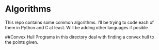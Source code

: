 # Algorithms

This repo contains some common algorithms. I'll be trying to code each of them in Python and C at least. Will be adding other languages if posible

##Convex Hull
Programs in this directory deal with finding a convex hull to the points given.